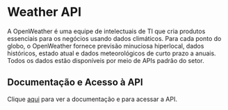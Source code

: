 # Weather API

A OpenWeather é uma equipe de intelectuais de TI que cria produtos essenciais para os negócios usando dados climáticos. Para cada ponto do globo, o OpenWeather fornece previsão minuciosa hiperlocal, dados históricos, estado atual e dados meteorológicos de curto prazo a anuais. Todos os dados estão disponíveis por meio de APIs padrão do setor. 

## Documentação e Acesso à API

Clique [aqui](https://openweathermap.org/api) para ver a documentação e para acessar a API.

